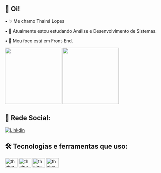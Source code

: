 ## 🖖 Oi! 

• ✨ Me chamo Thainá Lopes

• 📖 Atualmente estou estudando Análise e Desenvolvimento de Sistemas.

• 🌱 Meu foco está em Front-End.

<div>
 <img height="180em" src="https://github-readme-stats.vercel.app/api?username=thaina-lopes&show_icons=true&theme=tokyonight"/>
 <img height="180em" src="https://github-readme-stats.vercel.app/api/top-langs/?username=thaina-lopes&layout=compact&theme=tokyonight"/>
</div>

## 🔗 Rede Social:

[![Linkdin](https://img.shields.io/badge/LinkedIn-0077B5?style=for-the-badge&logo=linkedin&logoColor=white)](https://www.linkedin.com/in/thaina-lops/)

## 🛠️ Tecnologias e ferramentas que uso:

<div>
  <img align="center" alt="thaina-html" height="30" width="40" src="https://cdn.jsdelivr.net/gh/devicons/devicon/icons/html5/html5-plain-wordmark.svg"/>
  <img align="center" alt="thaina-css" height="30" width="40" src="https://cdn.jsdelivr.net/gh/devicons/devicon/icons/css3/css3-plain-wordmark.svg"/>
  <img align="center" alt="thaina-js" height="30" width="40" src="https://cdn.jsdelivr.net/gh/devicons/devicon/icons/javascript/javascript-plain.svg"/>
  <img align="center" alt="thaina-js" height="30" width="40" src="https://cdn.jsdelivr.net/gh/devicons/devicon/icons/react/react-original-wordmark.svg"/>
</div>
        
